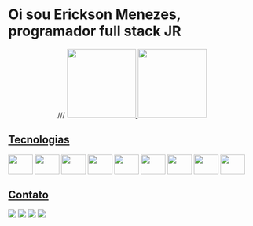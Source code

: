 #  Oi sou Erickson Menezes, programador full stack JR 
<div align="center">///
  <a href="https://github.com/ErickHard">
  <img height="140em" src="https://github-readme-stats.vercel.app/api?username=ErickHard&show_icons=true&theme=dark&include_all_commits=true&count_private=true"/>
  <img height="140em" src="https://github-readme-stats.vercel.app/api/top-langs/?username=ErickHard&layout=compact&langs_count=7&theme=dark"/>
</div>

##  Tecnologias
<div style="display:inline-block">

<img align="center" height="40" width="50" src="https://cdn.jsdelivr.net/gh/devicons/devicon/icons/html5/html5-original.svg" />
<img align="center" height="40" width="50" src="https://cdn.jsdelivr.net/gh/devicons/devicon/icons/css3/css3-original.svg" />
<img align="center" height="40" width="50" src="https://cdn.jsdelivr.net/gh/devicons/devicon/icons/javascript/javascript-original.svg" />
<img align="center" height="40" width="50" src="https://cdn.jsdelivr.net/gh/devicons/devicon/icons/bootstrap/bootstrap-original.svg" />
<img align="center" height="40" width="50" src="https://cdn.jsdelivr.net/gh/devicons/devicon/icons/react/react-original.svg" />
<img align="center" height="40" width="50" src="https://cdn.jsdelivr.net/gh/devicons/devicon/icons/typescript/typescript-plain.svg" />
<img align="center" height="40" width="50" src="https://cdn.jsdelivr.net/gh/devicons/devicon/icons/vscode/vscode-original.svg" />
<img align="center" height="40" width="50" src="https://cdn.jsdelivr.net/gh/devicons/devicon/icons/angularjs/angularjs-original.svg" />
<img align="center" height="40" width="50" src="https://img.icons8.com/fluency/256/python.png" />



</div>

##  Contato
  <div aling="center">          
 
<a href= "mailto:ericksonmnzs@gmail.com"><img src="https://img.shields.io/badge/Gmail-D14836?style=for-the-badge&logo=gmail&logoColor=white" target=" _blank"></a>
<a href= "https://www.linkedin.com/in/ErickHard/" target="_blank"><img src="https://img.shields.io/badge/-LinkedIn- %230077B5?style=for-the-badge&logo=linkedin&logoColor=white" target="_blank"></a>
<a href="https://instagram.com/erick__hard" target="_blank"><img src="https://camo.githubusercontent.com/acaa286597b43c96dc02b69b90de15a65c52063e31835b763a061cc815f64bac/68747470733a2f2f696d672e736869656c64732e696f2f62616467652f2d496e7374616772616d2d2532334534343035463f7374796c653d666f722d7468652d6261646765266c6f676f3d696e7374616772616d266c6f676f436f6c6f723d7768697465"></a>
<a href="" target="_blank"><img src="https://camo.githubusercontent.com/d79c5549652f9c7690992eb49571d216a70a480681561cbd93bfbfc77c491e54/68747470733a2f2f696d672e736869656c64732e696f2f62616467652f596f75547562652d4646303030303f7374796c653d666f722d7468652d6261646765266c6f676f3d796f7574756265266c6f676f436f6c6f723d7768697465"></a>
<div>
<div>
